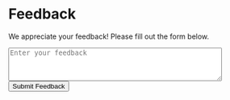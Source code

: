 <!-- src/feedback.md -->

# Feedback

We appreciate your feedback! Please fill out the form below.

<form id="feedback-form">
    <textarea name="feedback" placeholder="Enter your feedback" rows="4" cols="50"></textarea><br>
    <button type="submit">Submit Feedback</button>
</form>

<div id="feedback-message"></div> <!-- Added a div for feedback messages -->

<script>
    document.getElementById('feedback-form').onsubmit = async function(e) {
        e.preventDefault();
        const feedback = document.querySelector('[name="feedback"]').value;
        const messageElement = document.getElementById('feedback-message');

        // Display submitting status
        messageElement.textContent = 'Submitting...';
        messageElement.style.color = 'blue'; // Optional: Style for submitting message

        // Set a timeout duration (e.g., 5000 milliseconds)
        const timeoutDuration = 5000;

        // Create a promise that rejects after the timeout duration
        const timeout = new Promise((_, reject) => {
            setTimeout(() => {
                reject(new Error('Request timed out'));
            }, timeoutDuration);
        });

        // Race the fetch against the timeout
        try {
            const response = await Promise.race([
                fetch('http://127.0.0.1:8080/feedback', {
                    method: 'POST',
                    body: feedback
                }),
                timeout
            ]);

            if (response.ok) {
                messageElement.textContent = 'Thank you for the feedback';
                messageElement.style.color = 'green';
            } else {
                throw new Error('Response not OK');
            }
        } catch (error) {
            messageElement.textContent = 'Feedback not received, please try again';
            messageElement.style.color = 'red';
        }
    };
</script>

